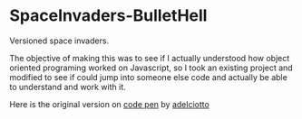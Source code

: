 # SpaceInvaders-BulletHell
Versioned space invaders.

The objective of making this was to see if I actually understood how object oriented programing worked
on Javascript, so I took an existing project and modified to see if could jump into someone else code and actually be able to understand and work with it.

Here is the original version on [code pen](https://codepen.io/adelciotto/pen/BHuGL) by [adelciotto](https://codepen.io/adelciotto)

